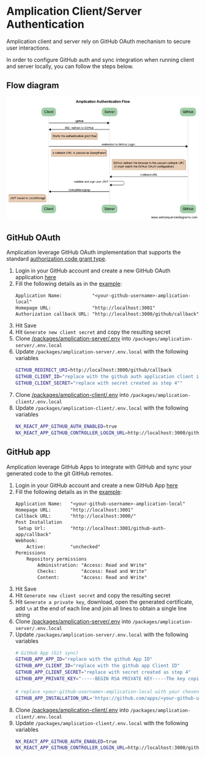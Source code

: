 # Amplication Client/Server Authentication

Amplication client and server rely on GitHub OAuth mechanism to secure user interactions.

In order to configure GitHub auth and sync integration when running client and server locally, 
you can follow the steps below.

## Flow diagram

![Auth flow](https://github.com/amplication/amplication/blob/master/docs/auth/auth-flow.png)

## GitHub OAuth

Amplication leverage GitHub OAuth implementation that supports the standard [authorization code grant type](https://www.rfc-editor.org/rfc/rfc6749#section-4.1).

1. Login in your GitHub account and create a new GitHub OAuth application [here](https://github.com/settings/applications/new)
2. Fill the following details as in the [example](https://github.com/amplication/amplication/blob/master/docs/auth/github-oauth-app.png):
    ```jsonc
    Application Name:           "<your-github-username>-amplication-local"    
    Homepage URL:               "http://localhost:3001"
    Authorization callback URL: "http://localhost:3000/github/callback"
    ```
3. Hit Save
4. Hit `Generate new client secret` and copy the resulting secret
5. Clone [/packages/amplication-server/.env](https://github.com/amplication/amplication/blob/master/packages/amplication-server/.env) into `/packages/amplication-server/.env.local`
6. Update `/packages/amplication-server/.env.local` with the following variables
    ```sh
    GITHUB_REDIRECT_URI=http://localhost:3000/github/callback
    GITHUB_CLIENT_ID="replace with the github auth application client id"
    GITHUB_CLIENT_SECRET="replace with secret created as step 4""
    ```
5. Clone [/packages/amplication-client/.env](https://github.com/amplication/amplication/blob/master/packages/amplication-client/.env) into `/packages/amplication-client/.env.local`
6. Update `/packages/amplication-client/.env.local` with the following variables
    ```sh
    NX_REACT_APP_GITHUB_AUTH_ENABLED=true
    NX_REACT_APP_GITHUB_CONTROLLER_LOGIN_URL=http://localhost:3000/github
    ```

## GitHub app 

Amplication leverage GitHub Apps to integrate with GitHub and sync your generated code to the git GitHub remotes.

1. Login in your GitHub account and create a new GitHub App [here](https://github.com/settings/apps/new)
2. Fill the following details as in the [example](https://github.com/amplication/amplication/blob/master/docs/auth/github-oauth-app.png):
    ```jsonc
    Application Name:   "<your-github-username>-amplication-local"    
    Homepage URL:       "http://localhost:3001"
    Callback URL:       "http://localhost:3000/"
    Post Installation
     Setup Url:         "http://localhost:3001/github-auth-app/callback"
    Webhook: 
        Active:         "unchecked"
    Permissions
        Repository permissions
            Administration: "Access: Read and Write"
            Checks:         "Access: Read and Write"
            Content:        "Access: Read and Write"
    ```
3. Hit Save
4. Hit `Generate new client secret` and copy the resulting secret
5. Hit `Generate a private key`, download, open the generated certificate, add `\n` at the end of each line and join all lines to obtain a single line string
6. Clone [/packages/amplication-server/.env](https://github.com/amplication/amplication/blob/master/packages/amplication-server/.env) into `/packages/amplication-server/.env.local`
7. Update `/packages/amplication-server/.env.local` with the following variables
    ```sh
    # GitHub App (Git sync)
    GITHUB_APP_APP_ID="replace with the github App ID"
    GITHUB_APP_CLIENT_ID="replace with the github app Client ID"
    GITHUB_APP_CLIENT_SECRET="replace with secret created as step 4"
    GITHUB_APP_PRIVATE_KEY="-----BEGIN RSA PRIVATE KEY-----The key copied at step 4-----END RSA PRIVATE KEY-----"

    # replace <your-github-username>-amplication-local with your chosen name
    GITHUB_APP_INSTALLATION_URL='https://github.com/apps/<your-github-username>-amplication-local/installations/new?state={state}'
    ```
8. Clone [/packages/amplication-client/.env](https://github.com/amplication/amplication/blob/master/packages/amplication-client/.env) into `/packages/amplication-client/.env.local`
9. Update `/packages/amplication-client/.env.local` with the following variables
    ```sh
    NX_REACT_APP_GITHUB_AUTH_ENABLED=true
    NX_REACT_APP_GITHUB_CONTROLLER_LOGIN_URL=http://localhost:3000/github
    ```